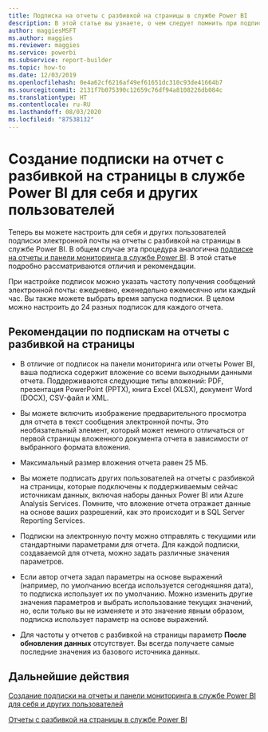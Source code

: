 ```yaml
---
title: Подписка на отчеты с разбивкой на страницы в службе Power BI
description: В этой статье вы узнаете, о чем следует помнить при подписке на отчеты с разбивкой на страницы в службе Power BI.
author: maggiesMSFT
ms.author: maggies
ms.reviewer: maggies
ms.service: powerbi
ms.subservice: report-builder
ms.topic: how-to
ms.date: 12/03/2019
ms.openlocfilehash: 0e4a62cf6216af49ef61651dc310c93de41664b7
ms.sourcegitcommit: 2131f7b075390c12659c76df94a8108226db084c
ms.translationtype: HT
ms.contentlocale: ru-RU
ms.lasthandoff: 08/03/2020
ms.locfileid: "87538132"
---
```

# <a name="subscribe-yourself-and-others-to-paginated-reports-in-the-power-bi-service"></a>Создание подписки на отчет с разбивкой на страницы в службе Power BI для себя и других пользователей 

Теперь вы можете настроить для себя и других пользователей подписки электронной почты на отчеты с разбивкой на страницы в службе Power BI. В общем случае эта процедура аналогична [подписке на отчеты и панели мониторинга в службе Power BI](end-user-subscribe.md). В этой статье подробно рассматриваются отличия и рекомендации. 

При настройке подписок можно указать частоту получения сообщений электронной почты: ежедневно, еженедельно ежемесячно или каждый час. Вы также можете выбрать время запуска подписки. В целом можно настроить до 24 разных подписок для каждого отчета. 

## <a name="considerations-for-paginated-report-subscriptions"></a>Рекомендации по подпискам на отчеты с разбивкой на страницы 

- В отличие от подписок на панели мониторинга или отчеты Power BI, ваша подписка содержит вложение со всеми выходными данными отчета.  Поддерживаются следующие типы вложений: PDF, презентация PowerPoint (PPTX), книга Excel (XLSX), документ Word (DOCX), CSV-файл и XML.

- Вы можете включить изображение предварительного просмотра для отчета в текст сообщения электронной почты.  Это необязательный элемент, который может немного отличаться от первой страницы вложенного документа отчета в зависимости от выбранного формата вложения. 

- Максимальный размер вложения отчета равен 25 МБ. 

- Вы можете подписать других пользователей на отчеты с разбивкой на страницы, которые подключены к поддерживаемым сейчас источникам данных, включая наборы данных Power BI или Azure Analysis Services. Помните, что вложение отчета отражает данные на основе ваших разрешений, как это происходит и в SQL Server Reporting Services. 

- Подписки на электронную почту можно отправлять с текущими или стандартными параметрами для отчета.  Для каждой подписки, создаваемой для отчета, можно задать различные значения параметров. 

- Если автор отчета задал параметры на основе выражений (например, по умолчанию всегда используется сегодняшняя дата), то подписка использует их по умолчанию. Можно изменить другие значения параметров и выбрать использование текущих значений, но, если только вы не изменяете и это значение явным образом, подписка использует параметр на основе выражений.

- Для частоты у отчетов с разбивкой на страницы параметр **После обновления данных** отсутствует. Вы всегда получаете самые последние значения из базового источника данных. 

## <a name="next-steps"></a>Дальнейшие действия

[Создание подписки на отчеты и панели мониторинга в службе Power BI для себя и других пользователей](../collaborate-share/service-report-subscribe.md)

[Отчеты с разбивкой на страницы в службе Power BI](end-user-paginated-report.md)
